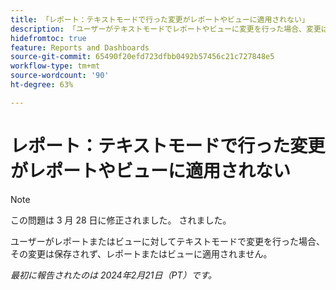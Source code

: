```yaml
---
title: 「レポート：テキストモードで行った変更がレポートやビューに適用されない」
description: 「ユーザーがテキストモードでレポートやビューに変更を行った場合、変更は保存されず、レポートやビューに適用されません。」
hidefromtoc: true
feature: Reports and Dashboards
source-git-commit: 65490f20efd723dfbb0492b57456c21c727848e5
workflow-type: tm+mt
source-wordcount: '90'
ht-degree: 63%

---
```



# レポート：テキストモードで行った変更がレポートやビューに適用されない

>[!NOTE]
>
>この問題は 3 月 28 日に修正されました。 されました。

ユーザーがレポートまたはビューに対してテキストモードで変更を行った場合、その変更は保存されず、レポートまたはビューに適用されません。

_最初に報告されたのは 2024年2月21日（PT）です。_
